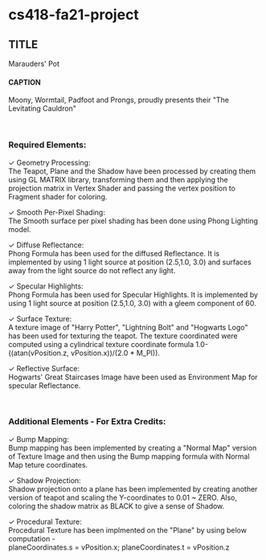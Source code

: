 # cs418-fa21-project


## TITLE
Marauders' Pot

#### CAPTION
Moony, Wormtail, Padfoot and Prongs, proudly presents their "The Levitating Cauldron"


<br/>

### Required Elements:

&check; Geometry Processing:<br/>
    The Teapot, Plane and the Shadow have been processed by creating them using GL MATRIX library, transforming them and then applying the projection matrix in Vertex Shader and passing the vertex position to Fragment shader for coloring.

&check; Smooth Per-Pixel Shading: <br/>
    The Smooth surface per pixel shading has been done using Phong Lighting model.

&check; Diffuse Reflectance:<br/>
    Phong Formula has been used for the diffused Reflectance. It is implemented by using 1 light source at position (2.5,1.0, 3.0) and surfaces away from the light source do not reflect any light.

&check; Specular Highlights: <br/>
    Phong Formula has been used for Specular Highlights. It is implemented by using 1 light source at position (2.5,1.0, 3.0) with a gleem component of 60.

&check; Surface Texture: <br/>
    A texture image of "Harry Potter", "Lightning Bolt" and "Hogwarts Logo" has been used for texturing the teapot. The texture coordinated were computed using a cylindrical texture coordinate formula 1.0-((atan(vPosition.z, vPosition.x))/(2.0 * M_PI)).

&check; Reflective Surface: <br/>
    Hogwarts' Great Staircases Image have been used as Environment Map for specular Reflectance.
    
<br/>

### Additional Elements - For Extra Credits:

&check; Bump Mapping:<br/> 
Bump mapping has been implemented by creating a "Normal Map" version of Texture Image and then using the Bump mapping formula with Normal Map teture coordinates.

&check; Shadow Projection: <br/>
Shadow projection onto a plane has been implemented by creating another version of teapot and scaling the Y-coordinates
to 0.01 ~ ZERO. Also, coloring the shadow matrix as BLACK to give a sense of Shadow.

&check; Procedural Texture: <br/>
Procedural Texture has been implmented on the "Plane" by using below computation - <br/>
planeCoordinates.s = vPosition.x;
planeCoordinates.t = vPosition.z